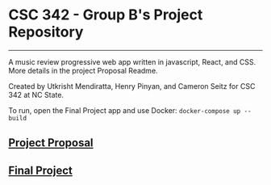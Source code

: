# CSC 342 - Group B's Project Repository 
***
A music review progressive web app written in javascript, React, and CSS. More details in the project Proposal Readme.

Created by Utkrisht Mendiratta, Henry Pinyan, and Cameron Seitz for CSC 342 at NC State.

To run, open the Final Project app and use Docker:
`docker-compose up --build`
## [Project Proposal](Proposal/README.md)
## [Final Project](FinalProject/README.md)
